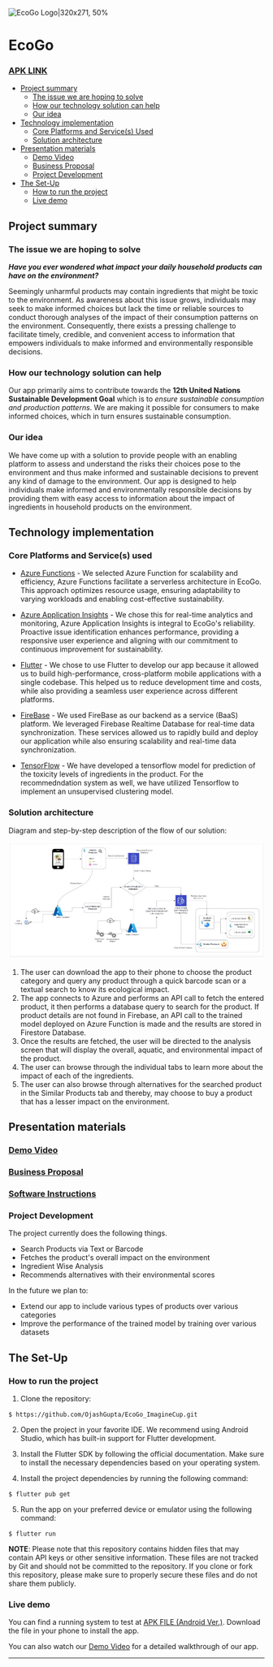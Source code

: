 ![EcoGo Logo|320x271, 50%](https://github.com/jahnavi2k/EcoGo/blob/main/assets/images/logo-bg1.png)

# EcoGo

### [APK LINK](https://drive.google.com/file/d/1AYWr1OVKkSnLjpP0ZNV3sZgs6ZBX_sXM/view?usp=sharing)

- [Project summary](#project-summary)
  - [The issue we are hoping to solve](#the-issue-we-are-hoping-to-solve)
  - [How our technology solution can help](#how-our-technology-solution-can-help)
  - [Our idea](#our-idea)
- [Technology implementation](#technology-implementation)
  - [Core Platforms and Service(s) Used](#core-platforms-and-services-used)
  - [Solution architecture](#solution-architecture)
- [Presentation materials](#presentation-materials)
  - [Demo Video](#demo-video)
  - [Business Proposal](#business-proposal)
  - [Project Development](#project-development)
- [The Set-Up](#the-set-up)
  - [How to run the project](#how-to-run-the-project)
  - [Live demo](#live-demo)

## Project summary

### The issue we are hoping to solve

**_Have you ever wondered what impact your daily household products can have on the environment?_**

Seemingly unharmful products may contain ingredients that might be toxic to the environment. As awareness about this issue grows, individuals may seek to make informed choices but lack the time or reliable sources to conduct thorough analyses of the impact of their consumption patterns on the environment. Consequently, there exists a pressing challenge to facilitate timely, credible, and convenient access to information that empowers individuals to make informed and environmentally responsible decisions.

### How our technology solution can help

Our app primarily aims to contribute towards the **12th United Nations Sustainable Development Goal** which is to _ensure sustainable consumption and production patterns_. We are making it possible for consumers to make informed choices, which in turn ensures sustainable consumption.

### Our idea

We have come up with a solution to provide people with an enabling platform to assess and understand the risks their choices pose to the environment and thus make informed and sustainable decisions to prevent any kind of damage to the environment.
Our app is designed to help individuals make informed and environmentally responsible decisions by providing them with easy access to information about the impact of ingredients in household products on the environment.

## Technology implementation

### Core Platforms and Service(s) used

- [Azure Functions](https://learn.microsoft.com/en-us/azure/azure-functions/functions-overview?pivots=programming-language-csharp) - We selected Azure Function for scalability and efficiency, Azure Functions facilitate a serverless architecture in EcoGo. This approach optimizes resource usage, ensuring adaptability to varying workloads and enabling cost-effective sustainability.

- [Azure Application Insights](https://learn.microsoft.com/en-us/azure/azure-monitor/app/app-insights-overview) - We chose this for real-time analytics and monitoring, Azure Application Insights is integral to EcoGo's reliability. Proactive issue identification enhances performance, providing a responsive user experience and aligning with our commitment to continuous improvement for sustainability.

- [Flutter](https://flutter.dev/) - We chose to use Flutter to develop our app because it allowed us to build high-performance, cross-platform mobile applications with a single codebase. This helped us to reduce development time and costs, while also providing a seamless user experience across different platforms.

- [FireBase](https://firebase.google.com/) - We used FireBase as our backend as a service (BaaS) platform. We leveraged Firebase Realtime Database for real-time data synchronization. These services allowed us to rapidly build and deploy our application while also ensuring scalability and real-time data synchronization.

- [TensorFlow](https://www.tensorflow.org/) - We have developed a tensorflow model for prediction of the toxicity levels of ingredients in the product. For the recommedndation system as well, we have utilized Tensorflow to implement an unsupervised clustering model.

### Solution architecture

Diagram and step-by-step description of the flow of our solution:

![Architecture](https://github.com/OjashGupta/EcoGo_ImagineCup/blob/main/assets/architecture_diagram.JPG)

1. The user can download the app to their phone to choose the product category and query any product through a quick barcode scan or a textual search to know its ecological impact.
2. The app connects to Azure and performs an API call to fetch the entered product, it then performs a database query to search for the product. If product details are not found in Firebase, an API call to the trained model deployed on Azure Function is made and the results are stored in Firestore Database.
3. Once the results are fetched, the user will be directed to the analysis screen that will display the overall, aquatic, and environmental impact of the product.
4. The user can browse through the individual tabs to learn more about the impact of each of the ingredients.
5. The user can also browse through alternatives for the searched product in the Similar Products tab and thereby, may choose to buy a product that has a lesser impact on the environment.

## Presentation materials

### [Demo Video](https://youtu.be/KayB0PPTCZg)

### [Business Proposal](https://drive.google.com/file/d/1yOpn5SDBtp7PzrQQJw7PKjK3osO_MS-_/view?usp=sharing)

### [Software Instructions](https://drive.google.com/file/d/1l7JkNkBcT0ancYiR0wQLV9Fy9BT4E6b9/view?usp=sharing)

### Project Development

The project currently does the following things.

- Search Products via Text or Barcode
- Fetches the product's overall impact on the environment
- Ingredient Wise Analysis
- Recommends alternatives with their environmental scores

In the future we plan to:

- Extend our app to include various types of products over various categories
- Improve the performance of the trained model by training over various datasets

## The Set-Up

### How to run the project

1. Clone the repository:

```
$ https://github.com/OjashGupta/EcoGo_ImagineCup.git
```

2. Open the project in your favorite IDE. We recommend using Android Studio, which has built-in support for Flutter development.

3. Install the Flutter SDK by following the official documentation. Make sure to install the necessary dependencies based on your operating system.

4. Install the project dependencies by running the following command:

```
$ flutter pub get
```

5. Run the app on your preferred device or emulator using the following command:

```
$ flutter run
```

**NOTE**: Please note that this repository contains hidden files that may contain API keys or other sensitive information. These files are not tracked by Git and should not be committed to the repository. If you clone or fork this repository, please make sure to properly secure these files and do not share them publicly.

### Live demo

You can find a running system to test at [APK FILE (Android Ver.)](https://drive.google.com/file/d/1AYWr1OVKkSnLjpP0ZNV3sZgs6ZBX_sXM/view?usp=sharing). Download the file in your phone to install the app.

You can also watch our [Demo Video](https://youtu.be/KayB0PPTCZg) for a detailed walkthrough of our app.

---
